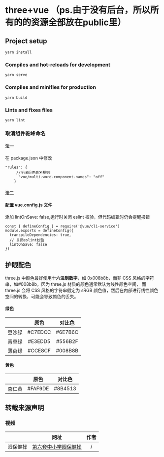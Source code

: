 # three+vue （ps.由于没有后台，所以所有的的资源全部放在public里）

## Project setup

```
yarn install
```

### Compiles and hot-reloads for development

```
yarn serve
```

### Compiles and minifies for production

```
yarn build
```

### Lints and fixes files

```
yarn lint
```

### 取消组件驼峰命名

#### 法一

在 package.json 中修改

```
"rules": {
     //关闭组件命名规则
      "vue/multi-word-component-names": "off"
    }
```

#### 法二

#### 配置 vue.config.js 文件

添加 lintOnSave: false,运行时关闭 eslint 校验，但代码编辑时仍会提醒报错

```
const { defineConfig } = require('@vue/cli-service')
module.exports = defineConfig({
  transpileDependencies: true,
  // 关闭eslint校验
  lintOnSave: false
})
```

## 护眼配色

three.js 中颜色最好使用**十六进制数字**，如 0x008b8b，而非 CSS 风格的字符串，如#008b8b。因为 three.js 材质的颜色通常默认为线性颜色空间， 而 three.js 会将 CSS 风格的字符串假定为 sRGB 颜色值，然后在内部进行线性颜色空间的转换，可能会导致颜色的丢失。

#### 绿色

|        |  原色   | 对比色  |
| :----: | :-----: | :-----: |
| 豆沙绿 | #C7EDCC | #6E7B6C |
| 青草绿 | #E3EDD5 | #556B2F |
| 薄荷绿 | #CCE8CF | #008B8B |

#### 黄色

|        |  原色   | 对比色  |
| :----: | :-----: | :-----: |
| 杏仁黄 | #FAF9DE | #8B4513 |

## 转载来源声明

### 视频

|          |                                                      网址                                                       | 作者 |
| :------: | :-------------------------------------------------------------------------------------------------------------: | :--: |
| 眼保健操 | [第六套中小学眼保健操](https://www.bilibili.com/video/BV14Y4y1N7PW/?vd_source=3fd1602539aae66a8922e9ebedc1eee2) |  /   |
